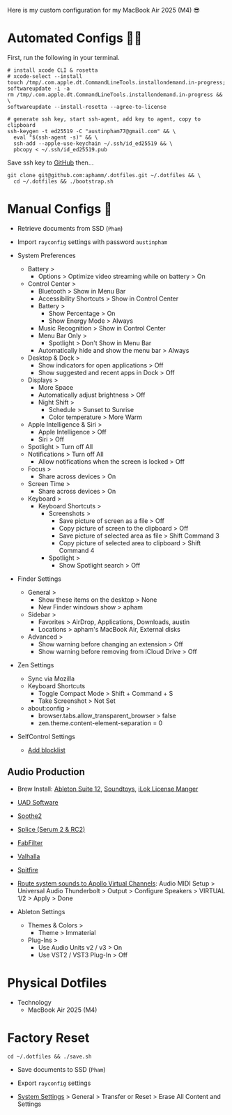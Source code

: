 Here is my custom configuration for my MacBook Air 2025 (M4) 😎

# Automated Configs 👨‍💻

First, run the following in your terminal.

```shell
# install xcode CLI & rosetta
# xcode-select --install
touch /tmp/.com.apple.dt.CommandLineTools.installondemand.in-progress;
softwareupdate -i -a
rm /tmp/.com.apple.dt.CommandLineTools.installondemand.in-progress && \
softwareupdate --install-rosetta --agree-to-license

# generate ssh key, start ssh-agent, add key to agent, copy to clipboard
ssh-keygen -t ed25519 -C "austinpham77@gmail.com" && \
  eval "$(ssh-agent -s)" && \
  ssh-add --apple-use-keychain ~/.ssh/id_ed25519 && \
  pbcopy < ~/.ssh/id_ed25519.pub
```

Save ssh key to [GitHub](https://github.com/settings/keys) then...

```shell
git clone git@github.com:aphamm/.dotfiles.git ~/.dotfiles && \
  cd ~/.dotfiles && ./bootstrap.sh
```

# Manual Configs 🤮

- Retrieve documents from SSD (`Pham`)

- Import `rayconfig` settings with password `austinpham`

- System Preferences

  - Battery >
    - Options > Optimize video streaming while on battery > On
  - Control Center >
    - Bluetooth > Show in Menu Bar
    - Accessibility Shortcuts > Show in Control Center
    - Battery >
      - Show Percentage > On
      - Show Energy Mode > Always
    - Music Recognition > Show in Control Center
    - Menu Bar Only >
      - Spotlight > Don't Show in Menu Bar
    - Automatically hide and show the menu bar > Always
  - Desktop & Dock >
    - Show indicators for open applications > Off
    - Show suggested and recent apps in Dock > Off
  - Displays >
    - More Space
    - Automatically adjust brightness > Off
    - Night Shift >
      - Schedule > Sunset to Sunrise
      - Color temperature > More Warm
  - Apple Intelligence & Siri >
    - Apple Intelligence > Off
    - Siri > Off
  - Spotlight > Turn off All
  - Notifications > Turn off All
    - Allow notifications when the screen is locked > Off
  - Focus >
    - Share across devices > On
  - Screen Time >
    - Share across devices > On
  - Keyboard >
    - Keyboard Shortcuts >
      - Screenshots >
        - Save picture of screen as a file > Off
        - Copy picture of screen to the clipboard > Off
        - Save picture of selected area as file > Shift Command 3
        - Copy picture of selected area to clipboard > Shift Command 4
      - Spotlight >
        - Show Spotlight search > Off

- Finder Settings

  - General >
    - Show these items on the desktop > None
    - New Finder windows show > apham
  - Sidebar >
    - Favorites > AirDrop, Applications, Downloads, austin
    - Locations > apham's MacBook Air, External disks
  - Advanced >
    - Show warning before changing an extension > Off
    - Show warning before removing from iCloud Drive > Off

- Zen Settings

  - Sync via Mozilla
  - Keyboard Shortcuts
    - Toggle Compact Mode > Shift + Command + S
    - Take Screenshot > Not Set
  - about:config >
    - browser.tabs.allow_transparent_browser > false
    - zen.theme.content-element-separation = 0

- SelfControl Settings

  - [Add blocklist](https://www.refocusapp.co/articles/porn-sites-to-block)

## Audio Production

- Brew Install: [Ableton Suite 12](https://www.ableton.com/en/live/), [Soundtoys](https://www.soundtoys.com/), [iLok License Manger](https://www.ilok.com/#!license-manager)

- [UAD Software](https://help.uaudio.com/hc/en-us/articles/360057137692-Apple-Silicon-M1-M2-Compatibility-Info?_gl=1*1qpuawn*_ga*MTYzMjUzNzU0Ny4xNjgwMDI1NTUz*_ga_CPJ5176QFT*MTY4MDAyNTU2NC4xLjEuMTY4MDAyNTkwNy4wLjAuMA..)

- [Soothe2](https://oeksound.com/downloads/)

- [Splice (Serum 2 & RC2)](https://splice.com/plugins/your-plugins)

- [FabFilter](https://www.fabfilter.com/download)

- [Valhalla](https://valhalladsp.com/my-account/downloads/)

- [Spitfire](https://labs.spitfireaudio.com/download)

- [Route system sounds to Apollo Virtual Channels](https://www.youtube.com/watch?v=9K3D7kNb5DI): Audio MIDI Setup > Universal Audio Thunderbolt > Output > Configure Speakers > VIRTUAL 1/2 > Apply > Done

- Ableton Settings
  - Themes & Colors >
    - Theme > Immaterial
  - Plug-Ins >
    - Use Audio Units v2 / v3 > On
    - Use VST2 / VST3 Plug-In > Off

# Physical Dotfiles

- Technology
  - MacBook Air 2025 (M4)

# Factory Reset

```shell
cd ~/.dotfiles && ./save.sh
```

- Save documents to SSD (`Pham`)

- Export `rayconfig` settings

- [System Settings](https://support.apple.com/en-us/102664) > General > Transfer or Reset > Erase All Content and Settings
